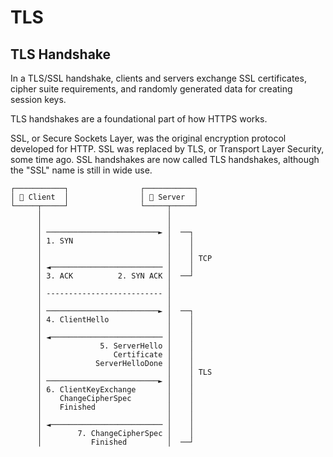 # TLS

## TLS Handshake

In a TLS/SSL handshake, clients and servers exchange SSL certificates, cipher suite requirements, and randomly generated data for creating session keys.

TLS handshakes are a foundational part of how HTTPS works.

SSL, or Secure Sockets Layer, was the original encryption protocol developed for HTTP. SSL was replaced by TLS, or Transport Layer Security, some time ago. SSL handshakes are now called TLS handshakes, although the "SSL" name is still in wide use.

```
┌───────────┐                ┌───────────┐
│  Client  │                │  Server  │
└─────┬─────┘                └─────┬─────┘
      │                            │
      │                            │ 
      │ ─────────────────────────► │  ──┐
      │ 1. SYN                     │    │
      │                            │    │
      │                            │    │ TCP
      │ ◄───────────────────────── │    │
      │ 3. ACK          2. SYN ACK │  ──┘
      │                            │
      │ -------------------------- │
      │                            │
      │ ─────────────────────────► │  ──┐
      │ 4. ClientHello             │    │
      │                            │    │
      │ ◄───────────────────────── │    │
      │             5. ServerHello │    │
      │                Certificate │    │
      │            ServerHelloDone │    │
      │                            │    │ TLS
      │ ─────────────────────────► │    │
      │ 6. ClientKeyExchange       │    │
      │    ChangeCipherSpec        │    │
      │    Finished                │    │
      │                            │    │
      │ ◄───────────────────────── │    │
      │        7. ChangeCipherSpec │    │
      │           Finished         │  ──┘

```
